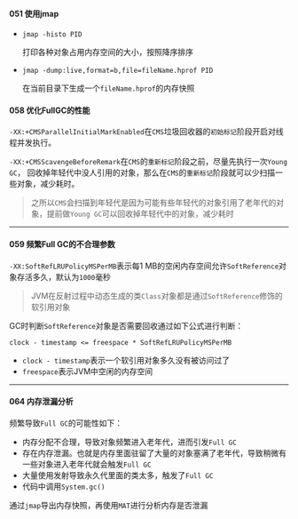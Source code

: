 #### 051 使用jmap

- `jmap -histo PID`

  打印各种对象占用内存空间的大小，按照降序排序

- `jmap -dump:live,format=b,file=fileName.hprof PID`

  在当前目录下生成一个`fileName.hprof`的内存快照

#### 058 优化FullGC的性能

`-XX:+CMSParallelInitialMarkEnabled`在`CMS`垃圾回收器的`初始标记`阶段开启对线程并发执行。

`-XX:+CMSScavengeBeforeRemark`在`CMS`的`重新标记`阶段之前，尽量先执行一次`Young GC`， 回收掉年轻代中没人引用的对象，那么在`CMS`的`重新标记`阶段就可以少扫描一些对象，减少耗时。

> 之所以`CMS`会扫描到年轻代是因为可能有些年轻代的对象引用了老年代的对象，提前做`Young GC`可以回收掉年轻代中的对象，减少耗时



---



#### 059 频繁Full GC的不合理参数

`-XX:SoftRefLRUPolicyMSPerMB`表示每1 MB的空闲内存空间允许`SoftReference`对象存活多久，默认为`1000`毫秒

> JVM在反射过程中动态生成的类`Class`对象都是通过`SoftReference`修饰的软引用对象

GC时判断`SoftReference`对象是否需要回收通过如下公式进行判断：

`clock - timestamp <= freespace * SoftRefLRUPolicyMSPerMB` 

- `clock - timestamp`表示一个软引用对象多久没有被访问过了
- `freespace`表示JVM中空闲的内存空间



---



#### 064 内存泄漏分析

频繁导致`Full GC`的可能性如下：

- 内存分配不合理，导致对象频繁进入老年代，进而引发`Full GC`
- 存在内存泄漏。也就是内存里面驻留了大量的对象塞满了老年代，导致稍微有一些对象进入老年代就会触发`Full GC`
- 大量使用发射导致永久代里面的类太多，触发了`Full GC`
- 代码中调用`System.gc()`

通过`jmap`导出内存快照，再使用`MAT`进行分析内存是否泄漏








